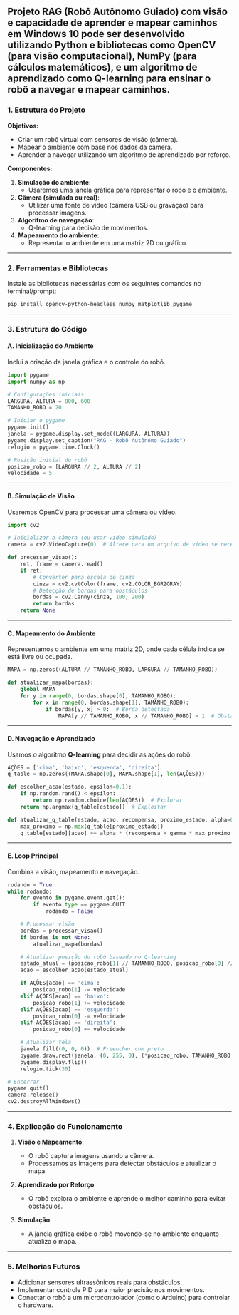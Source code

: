 

Projeto **RAG (Robô Autônomo Guiado)** com visão e capacidade de aprender e mapear caminhos em **Windows 10** pode ser desenvolvido utilizando Python e bibliotecas como **OpenCV** (para visão computacional), **NumPy** (para cálculos matemáticos), e um algoritmo de aprendizado como **Q-learning** para ensinar o robô a navegar e mapear caminhos.
---

### **1. Estrutura do Projeto**
**Objetivos:**
- Criar um robô virtual com sensores de visão (câmera).
- Mapear o ambiente com base nos dados da câmera.
- Aprender a navegar utilizando um algoritmo de aprendizado por reforço.

**Componentes:**
1. **Simulação do ambiente**:
   - Usaremos uma janela gráfica para representar o robô e o ambiente.
2. **Câmera (simulada ou real)**:
   - Utilizar uma fonte de vídeo (câmera USB ou gravação) para processar imagens.
3. **Algoritmo de navegação**:
   - Q-learning para decisão de movimentos.
4. **Mapeamento do ambiente**:
   - Representar o ambiente em uma matriz 2D ou gráfico.

---

### **2. Ferramentas e Bibliotecas**
Instale as bibliotecas necessárias com os seguintes comandos no terminal/prompt:

```bash
pip install opencv-python-headless numpy matplotlib pygame
```

---

### **3. Estrutura do Código**
#### **A. Inicialização do Ambiente**
Inclui a criação da janela gráfica e o controle do robô.

```python
import pygame
import numpy as np

# Configurações iniciais
LARGURA, ALTURA = 800, 600
TAMANHO_ROBO = 20

# Iniciar o pygame
pygame.init()
janela = pygame.display.set_mode((LARGURA, ALTURA))
pygame.display.set_caption("RAG - Robô Autônomo Guiado")
relogio = pygame.time.Clock()

# Posição inicial do robô
posicao_robo = [LARGURA // 2, ALTURA // 2]
velocidade = 5
```

---

#### **B. Simulação de Visão**
Usaremos OpenCV para processar uma câmera ou vídeo.

```python
import cv2

# Inicializar a câmera (ou usar vídeo simulado)
camera = cv2.VideoCapture(0)  # Altere para um arquivo de vídeo se necessário

def processar_visao():
    ret, frame = camera.read()
    if ret:
        # Converter para escala de cinza
        cinza = cv2.cvtColor(frame, cv2.COLOR_BGR2GRAY)
        # Detecção de bordas para obstáculos
        bordas = cv2.Canny(cinza, 100, 200)
        return bordas
    return None
```

---

#### **C. Mapeamento do Ambiente**
Representamos o ambiente em uma matriz 2D, onde cada célula indica se está livre ou ocupada.

```python
MAPA = np.zeros((ALTURA // TAMANHO_ROBO, LARGURA // TAMANHO_ROBO))

def atualizar_mapa(bordas):
    global MAPA
    for y in range(0, bordas.shape[0], TAMANHO_ROBO):
        for x in range(0, bordas.shape[1], TAMANHO_ROBO):
            if bordas[y, x] > 0:  # Borda detectada
                MAPA[y // TAMANHO_ROBO, x // TAMANHO_ROBO] = 1  # Obstáculo
```

---

#### **D. Navegação e Aprendizado**
Usamos o algoritmo **Q-learning** para decidir as ações do robô.

```python
AÇÕES = ['cima', 'baixo', 'esquerda', 'direita']
q_table = np.zeros((MAPA.shape[0], MAPA.shape[1], len(AÇÕES)))

def escolher_acao(estado, epsilon=0.1):
    if np.random.rand() < epsilon:
        return np.random.choice(len(AÇÕES))  # Explorar
    return np.argmax(q_table[estado])  # Exploitar

def atualizar_q_table(estado, acao, recompensa, proximo_estado, alpha=0.1, gamma=0.9):
    max_proximo = np.max(q_table[proximo_estado])
    q_table[estado][acao] += alpha * (recompensa + gamma * max_proximo - q_table[estado][acao])
```

---

#### **E. Loop Principal**
Combina a visão, mapeamento e navegação.

```python
rodando = True
while rodando:
    for evento in pygame.event.get():
        if evento.type == pygame.QUIT:
            rodando = False

    # Processar visão
    bordas = processar_visao()
    if bordas is not None:
        atualizar_mapa(bordas)

    # Atualizar posição do robô baseado no Q-learning
    estado_atual = (posicao_robo[1] // TAMANHO_ROBO, posicao_robo[0] // TAMANHO_ROBO)
    acao = escolher_acao(estado_atual)

    if AÇÕES[acao] == 'cima':
        posicao_robo[1] -= velocidade
    elif AÇÕES[acao] == 'baixo':
        posicao_robo[1] += velocidade
    elif AÇÕES[acao] == 'esquerda':
        posicao_robo[0] -= velocidade
    elif AÇÕES[acao] == 'direita':
        posicao_robo[0] += velocidade

    # Atualizar tela
    janela.fill((0, 0, 0))  # Preencher com preto
    pygame.draw.rect(janela, (0, 255, 0), (*posicao_robo, TAMANHO_ROBO, TAMANHO_ROBO))
    pygame.display.flip()
    relogio.tick(30)

# Encerrar
pygame.quit()
camera.release()
cv2.destroyAllWindows()
```

---

### **4. Explicação do Funcionamento**
1. **Visão e Mapeamento**:
   - O robô captura imagens usando a câmera.
   - Processamos as imagens para detectar obstáculos e atualizar o mapa.

2. **Aprendizado por Reforço**:
   - O robô explora o ambiente e aprende o melhor caminho para evitar obstáculos.

3. **Simulação**:
   - A janela gráfica exibe o robô movendo-se no ambiente enquanto atualiza o mapa.

---

### **5. Melhorias Futuros**
- Adicionar sensores ultrassônicos reais para obstáculos.
- Implementar controle PID para maior precisão nos movimentos.
- Conectar o robô a um microcontrolador (como o Arduino) para controlar o hardware.
